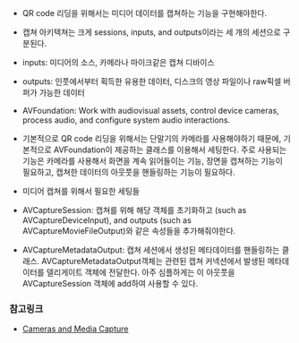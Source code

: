 
- QR code 리딩을 위해서는 미디어 데이터를 캡쳐하는 기능을 구현해야한다.
- 캡쳐 아키텍쳐는 크게 sessions, inputs, and outputs이라는 세 개의 세션으로 구분된다.
- inputs: 미디어의 소스, 카메라나 마이크같은 캡쳐 디바이스
- outputs: 인풋에서부터 획득한 유용한 데이터, 디스크의 영상 파일이나 raw픽셀 버퍼가 가능한 데이터

- AVFoundation: Work with audiovisual assets, control device cameras, process audio, and configure system audio interactions.
- 기본적으로 QR code 리딩을 위해서는 단말기의 카메라를 사용해야하기 때문에, 기본적으로 AVFoundation이 제공하는 클래스를 이용해서 세팅한다. 주로 사용되는 기능은 카메라를 사용해서 화면을 계속 읽어들이는 기능, 장면을 캡쳐하는 기능이 필요하고, 캡쳐한 데이터의 아웃풋을 핸들링하는 기능이 필요하다.
- 미디어 캡쳐를 위해서 필요한 세팅들
- AVCaptureSession: 캡쳐를 위해 해당 객체를 초기화하고 (such as AVCaptureDeviceInput), and outputs (such as AVCaptureMovieFileOutput)와 같은 속성들을 추가해줘야한다.
- AVCaptureMetadataOutput: 캡쳐 세션에서 생성된 메타데이터를 핸들링하는 클래스. AVCaptureMetadataOutput객체는 관련된 캡쳐 커넥션에서 발생된 메타데이터를 델리게이트 객체에 전달한다. 아주 심플하게는 이 아웃풋을 AVCaptureSession 객체에 add하여 사용할 수 있다.




### 참고링크
- [Cameras and Media Capture](https://developer.apple.com/documentation/avfoundation/cameras_and_media_capture)
